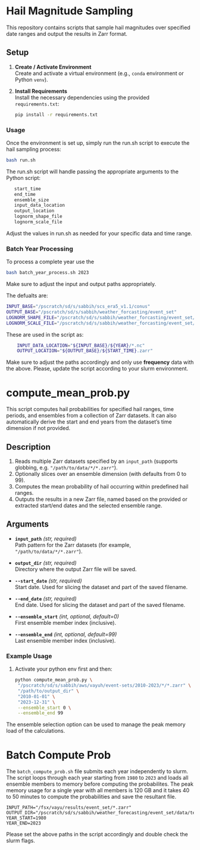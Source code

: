 # Hail Magnitude Sampling

This repository contains scripts that sample hail magnitudes over specified date ranges and output the results in Zarr format.

## Setup

1. **Create / Activate Environment**  
   Create and activate a virtual environment (e.g., `conda` environment or Python `venv`).

2. **Install Requirements**  
   Install the necessary dependencies using the provided `requirements.txt`:
   ```bash
   pip install -r requirements.txt

### Usage
Once the environment is set up, simply run the run.sh script to execute the hail sampling process:

``` bash
bash run.sh
```
The run.sh script will handle passing the appropriate arguments to the Python script:

```bash
   start_time
   end_time
   ensemble_size
   input_data_location
   output_location
   lognorm_shape_file
   lognorm_scale_file
```

Adjust the values in run.sh as needed for your specific data and time range. 

### Batch Year Processing

To process a complete year use the 
```bash
bash batch_year_process.sh 2023
```
Make sure to adjust the input and output paths appropriately.

The defualts are:
```bash
INPUT_BASE="/pscratch/sd/s/sabbih/scs_era5_v1.1/conus"
OUTPUT_BASE="/pscratch/sd/s/sabbih/weather_forcasting/event_set"
LOGNORM_SHAPE_FILE="/pscratch/sd/s/sabbih/weather_forcasting/event_set/lognorm_shape.nc"
LOGNORM_SCALE_FILE="/pscratch/sd/s/sabbih/weather_forcasting/event_set/lognorm_scale.nc"
```

These are used in the script as:
```bash
    INPUT_DATA_LOCATION="${INPUT_BASE}/${YEAR}/*.nc"
    OUTPUT_LOCATION="${OUTPUT_BASE}/${START_TIME}.zarr"
```

Make sure to adjust the paths accordingly and only use **frequency** data with the above. Please, update the script according to your slurm environment. 


# compute_mean_prob.py

This script computes hail probabilities for specified hail ranges, time periods, and ensembles from a collection of Zarr datasets. It can also automatically derive the start and end years from the dataset’s time dimension if not provided.

## Description

1. Reads multiple Zarr datasets specified by an `input_path` (supports globbing, e.g. `"/path/to/data/*/*.zarr"`).
2. Optionally slices over an ensemble dimension (with defaults from 0 to 99).
3. Computes the mean probability of hail occurring within predefined hail ranges.
4. Outputs the results in a new Zarr file, named based on the provided or extracted start/end dates and the selected ensemble range.

## Arguments

- **`input_path`** *(str, required)*  
  Path pattern for the Zarr datasets (for example, `"/path/to/data/*/*.zarr"`).

- **`output_dir`** *(str, required)*  
  Directory where the output Zarr file will be saved.

- **`--start_date`** *(str, required)*  
  Start date. Used for slicing the dataset and part of the saved filename.

- **`--end_date`** *(str, required)*  
  End date. Used for slicing the dataset and part of the saved filename.

- **`--ensemble_start`** *(int, optional, default=0)*  
  First ensemble member index (inclusive).

- **`--ensemble_end`** *(int, optional, default=99)*  
  Last ensemble member index (inclusive).

### Example Usage

1. Activate your python env first and then:
   ```bash
   python compute_mean_prob.py \
    "/pscratch/sd/s/sabbih/aws/vayuh/event-sets/2010-2023/*/*.zarr" \
    "/path/to/output_dir" \
    "2010-01-01" \
    "2023-12-31" \
    --ensemble_start 0 \
    --ensemble_end 99
   ```
The ensemble selection option can be used to manage the peak memory load of the calculations.

# Batch Compute Prob
The `batch_compute_prob.sh` file submits each year independently to slurm. The script loops through each year starting from `1980` to `2023` and loads all ensemble members to memory before computing the probabilites. The peak memory usage for a single year with all members is 120 GB and it takes 40 to 50 minutes to compute the probabilities and save the resultant file.

```
INPUT_PATH="/fsx/vayu/results/event_set/*.zarr"
OUTPUT_DIR="/pscratch/sd/s/sabbih/weather_forecasting/event_set/data/test"
YEAR_START=1980
YEAR_END=2023
```
Please set the above paths in the script accordingly and double check the slurm flags. 
